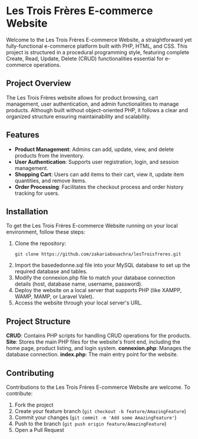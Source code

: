# Les Trois Frères E-commerce Website

Welcome to the Les Trois Frères E-commerce Website, a straightforward yet fully-functional e-commerce platform built with PHP, HTML, and CSS. This project is structured in a procedural programming style, featuring complete Create, Read, Update, Delete (CRUD) functionalities essential for e-commerce operations.

## Project Overview

The Les Trois Frères website allows for product browsing, cart management, user authentication, and admin functionalities to manage products. Although built without object-oriented PHP, it follows a clear and organized structure ensuring maintainability and scalability.

## Features

- **Product Management**: Admins can add, update, view, and delete products from the inventory.
- **User Authentication**: Supports user registration, login, and session management.
- **Shopping Cart**: Users can add items to their cart, view it, update item quantities, and remove items.
- **Order Processing**: Facilitates the checkout process and order history tracking for users.

## Installation

To get the Les Trois Frères E-commerce Website running on your local environment, follow these steps:

1. Clone the repository:
   ```
   git clone https://github.com/zakariabouachra/lesTroisfreres.git
   ```
2. Import the basededonne.sql file into your MySQL database to set up the required database and tables.
3. Modify the connexion.php file to match your database connection details (host, database name, username, password).
4. Deploy the website on a local server that supports PHP (like XAMPP, WAMP, MAMP, or Laravel Valet).
5. Access the website through your local server's URL.
   
## Project Structure

**CRUD**: Contains PHP scripts for handling CRUD operations for the products.
**Site**: Stores the main PHP files for the website's front end, including the home page, product listing, and login system.
**connexion.php**: Manages the database connection.
**index.php**: The main entry point for the website.

## Contributing

Contributions to the Les Trois Frères E-commerce Website are welcome. To contribute:

1. Fork the project
2. Create your feature branch (`git checkout -b feature/AmazingFeature`)
3. Commit your changes (`git commit -m 'Add some AmazingFeature'`)
4. Push to the branch (`git push origin feature/AmazingFeature`)
5. Open a Pull Request
